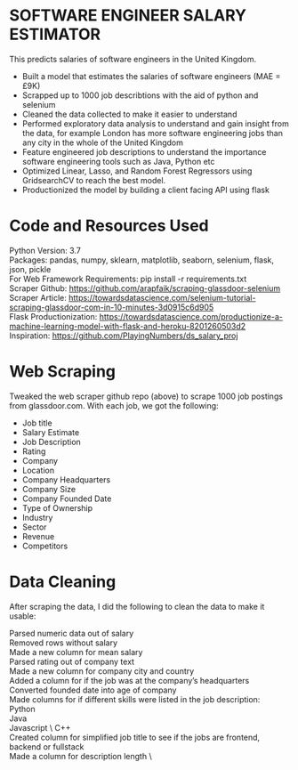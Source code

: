 # SOFTWARE ENGINEER SALARY ESTIMATOR
This predicts salaries of software engineers in the United Kingdom. 

* Built a model that estimates the salaries of software engineers (MAE = £9K)
* Scrapped up to 1000 job describtions with the aid of python and selenium
* Cleaned the data collected to make it easier to understand
* Performed exploratory data analysis to understand and gain insight from the data, for example London has more software engineering jobs than any city in the whole of the United Kingdom
* Feature engineered job descriptions to understand the importance software engineering tools such as Java, Python etc
* Optimized Linear, Lasso, and Random Forest Regressors using GridsearchCV to reach the best model.
* Productionized the model by building a client facing API using flask


# Code and Resources Used

Python Version: 3.7 \
Packages: pandas, numpy, sklearn, matplotlib, seaborn, selenium, flask, json, pickle \
For Web Framework Requirements: pip install -r requirements.txt \
Scraper Github: https://github.com/arapfaik/scraping-glassdoor-selenium \
Scraper Article: https://towardsdatascience.com/selenium-tutorial-scraping-glassdoor-com-in-10-minutes-3d0915c6d905 \
Flask Productionization: https://towardsdatascience.com/productionize-a-machine-learning-model-with-flask-and-heroku-8201260503d2 \
Inspiration: https://github.com/PlayingNumbers/ds_salary_proj


# Web Scraping

Tweaked the web scraper github repo (above) to scrape 1000 job postings from glassdoor.com. With each job, we got the following:

* Job title
* Salary Estimate
* Job Description
* Rating
* Company
* Location
* Company Headquarters
* Company Size
* Company Founded Date
* Type of Ownership
* Industry
* Sector
* Revenue
* Competitors


# Data Cleaning

After scraping the data,  I did the following to clean the data to make it usable:

Parsed numeric data out of salary \
Removed rows without salary \
Made a new column for mean salary \
Parsed rating out of company text \
Made a new column for company city and country \
Added a column for if the job was at the company’s headquarters \
Converted founded date into age of company \
Made columns for if different skills were listed in the job description: \
Python \
Java \
Javascript \ 
C++ \
Created column for simplified job title to see if the jobs are frontend, backend or fullstack \
Made a column for description length \


